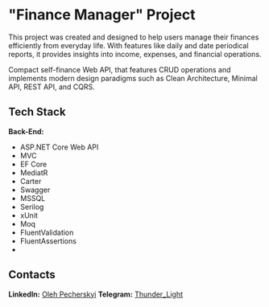 # "Finance Manager" Project

This project was created and  designed to help users manage their finances efficiently from everyday life. With features like daily and date periodical reports, it provides insights into income, expenses, and financial operations.

Compact self-finance Web API, that features CRUD operations and implements modern design paradigms such as Clean Architecture, Minimal API, REST API, and CQRS.

## Tech Stack

**Back-End:**
- ASP.NET Core Web API
- MVC
- EF Core
- MediatR
- Carter
- Swagger
- MSSQL
- Serilog
- xUnit
- Moq
- FluentValidation
- FluentAssertions
- 
## Contacts

**LinkedIn:** [Oleh Pecherskyi](www.linkedin.com/in/olehpecherskyi)
**Telegram:** [Thunder_Light](https://t.me/Thunder_Light82)
